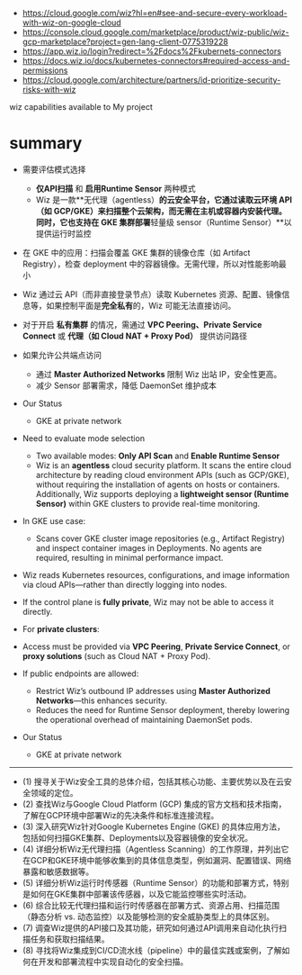 - https://cloud.google.com/wiz?hl=en#see-and-secure-every-workload-with-wiz-on-google-cloud
- https://console.cloud.google.com/marketplace/product/wiz-public/wiz-gcp-marketplace?project=gen-lang-client-0775319228
- https://app.wiz.io/login?redirect=%2Fdocs%2Fkubernets-connectors
- https://docs.wiz.io/docs/kubernetes-connectors#required-access-and-permissions
- https://cloud.google.com/architecture/partners/id-prioritize-security-risks-with-wiz


wiz capabilities available to My project 

# summary 
 - 需要评估模式选择
	 - **仅API扫描** 和 **启用Runtime Sensor** 两种模式
	 - Wiz 是一款**无代理（agentless）**的云安全平台，它通过读取云环境 API（如 GCP/GKE）来扫描整个云架构，而无需在主机或容器内安装代理。同时，它也支持在 GKE 集群部署**轻量级 sensor（Runtime Sensor）**以提供运行时监控
- 在 GKE 中的应用：扫描会覆盖 GKE 集群的镜像仓库（如 Artifact Registry），检查 deployment 中的容器镜像。无需代理，所以对性能影响最小
- Wiz 通过云 API（而非直接登录节点）读取 Kubernetes 资源、配置、镜像信息等，如果控制平面是**完全私有**的，Wiz 可能无法直接访问。
- 对于开启 **私有集群** 的情况，需通过 **VPC Peering、Private Service Connect** 或 **代理（如 Cloud NAT + Proxy Pod）** 提供访问路径
- 如果允许公共端点访问
	- 通过 **Master Authorized Networks** 限制 Wiz 出站 IP，安全性更高。
	- 减少 Sensor 部署需求，降低 DaemonSet 维护成本
- Our Status 
	- GKE  at private network 


- Need to evaluate mode selection  
	- Two available modes: **Only API Scan** and **Enable Runtime Sensor**  
	- Wiz is an **agentless** cloud security platform. It scans the entire cloud architecture by reading cloud environment APIs (such as GCP/GKE), without requiring the installation of agents on hosts or containers. Additionally, Wiz supports deploying a **lightweight sensor (Runtime Sensor)** within GKE clusters to provide real-time monitoring.  
-  In GKE use case:  
	  - Scans cover GKE cluster image repositories (e.g., Artifact Registry) and inspect container images in Deployments.  No agents are required, resulting in minimal performance impact.  
-  Wiz reads Kubernetes resources, configurations, and image information via cloud APIs—rather than directly logging into nodes.  
  - If the control plane is **fully private**, Wiz may not be able to access it directly.  
-  For **private clusters**:  
  - Access must be provided via **VPC Peering**, **Private Service Connect**, or **proxy solutions** (such as Cloud NAT + Proxy Pod).  
-  If public endpoints are allowed:  
	  - Restrict Wiz’s outbound IP addresses using **Master Authorized Networks**—this enhances security.  
	  - Reduces the need for Runtime Sensor deployment, thereby lowering the operational overhead of maintaining DaemonSet pods.  
- Our Status 
	- GKE  at private network

---




- (1) 搜寻关于Wiz安全工具的总体介绍，包括其核心功能、主要优势以及在云安全领域的定位。 
- (2) 查找Wiz与Google Cloud Platform (GCP) 集成的官方文档和技术指南，了解在GCP环境中部署Wiz的先决条件和标准连接流程。 
- (3) 深入研究Wiz针对Google Kubernetes Engine (GKE) 的具体应用方法，包括如何扫描GKE集群、Deployments以及容器镜像的安全状况。 
- (4) 详细分析Wiz无代理扫描（Agentless Scanning）的工作原理，并列出它在GCP和GKE环境中能够收集到的具体信息类型，例如漏洞、配置错误、网络暴露和敏感数据等。 
- (5) 详细分析Wiz运行时传感器（Runtime Sensor）的功能和部署方式，特别是如何在GKE集群中部署该传感器，以及它能监控哪些实时活动。 
- (6) 综合比较无代理扫描和运行时传感器在部署方式、资源占用、扫描范围（静态分析 vs. 动态监控）以及能够检测的安全威胁类型上的具体区别。 
- (7) 调查Wiz提供的API接口及其功能，研究如何通过API调用来自动化执行扫描任务和获取扫描结果。 
- (8) 寻找将Wiz集成到CI/CD流水线（pipeline）中的最佳实践或案例，了解如何在开发和部署流程中实现自动化的安全扫描。